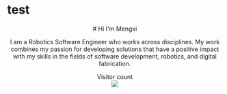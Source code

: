 # test
<p align = "center"># Hi I'm Mengxi</p> 
<p align = "center">I am a Robotics Software Engineer who works across disciplines. My work combines my passion for developing solutions that have a positive impact with my skills in the fields of software development, robotics, and digital fabrication.</p>

<p align="center"> 
  Visitor count<br>
  <img src="https://profile-counter.glitch.me/insolitum/count.svg" />
</p>
